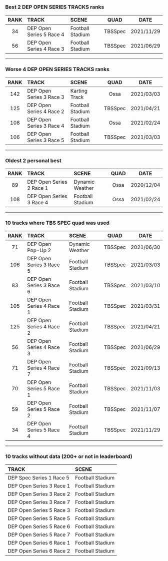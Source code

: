 ### Best 2 DEP OPEN SERIES TRACKS ranks
|RANK|TRACK|SCENE|QUAD|DATE|
|:---:|:---|:---|:---:|:---:|
|34|DEP Open Series 5 Race 4|Football Stadium|TBSSpec|2021/11/29|
|56|DEP Open Series 4 Race 3|Football Stadium|TBSSpec|2021/06/29|
---
### Worse 4 DEP OPEN SERIES TRACKS ranks
|RANK|TRACK|SCENE|QUAD|DATE|
|:---:|:---|:---|:---:|:---:|
|142|DEP Open Series 3 Race 3|Karting Track|Ossa|2021/03/03|
|125|DEP Open Series 4 Race 2|Football Stadium|TBSSpec|2021/04/21|
|108|DEP Open Series 3 Race 4|Football Stadium|Ossa|2021/02/24|
|106|DEP Open Series 3 Race 5|Football Stadium|TBSSpec|2021/03/03|
---
### Oldest 2 personal best
|RANK|TRACK|SCENE|QUAD|DATE|
|:---:|:---|:---|:---:|:---:|
|89|DEP Open Series 2 Race 1|Dynamic Weather|Ossa|2020/12/04|
|108|DEP Open Series 3 Race 4|Football Stadium|Ossa|2021/02/24|
---
### 10 tracks where TBS SPEC quad was used
|RANK|TRACK|SCENE|QUAD|DATE|
|:---:|:---|:---|:---:|:---:|
|71|DEP Open Pop-Up 2|Dynamic Weather|TBSSpec|2021/06/30|
|106|DEP Open Series 3 Race 5|Football Stadium|TBSSpec|2021/03/03|
|83|DEP Open Series 3 Race 6|Football Stadium|TBSSpec|2021/03/10|
|105|DEP Open Series 4 Race 1|Football Stadium|TBSSpec|2021/03/31|
|125|DEP Open Series 4 Race 2|Football Stadium|TBSSpec|2021/04/21|
|56|DEP Open Series 4 Race 3|Football Stadium|TBSSpec|2021/06/29|
|71|DEP Open Series 4 Race 7|Football Stadium|TBSSpec|2021/09/13|
|70|DEP Open Series 5 Race 1|Football Stadium|TBSSpec|2021/11/03|
|59|DEP Open Series 5 Race 2|Football Stadium|TBSSpec|2021/11/07|
|34|DEP Open Series 5 Race 4|Football Stadium|TBSSpec|2021/11/29|
---
### 10 tracks without data (200+ or not in leaderboard)
|TRACK|SCENE|
|:---|:---|
|DEP Spec Series 1 Race 5|Football Stadium|
|DEP Open Series 3 Race 1|Football Stadium|
|DEP Open Series 3 Race 2|Football Stadium|
|DEP Open Series 3 Race 7|Football Stadium|
|DEP Open Series 5 Race 3|Football Stadium|
|DEP Open Series 5 Race 5|Football Stadium|
|DEP Open Series 5 Race 6|Football Stadium|
|DEP Open Series 5 Race 7|Football Stadium|
|DEP Open Series 6 Race 1|Football Stadium|
|DEP Open Series 6 Race 2|Football Stadium|
